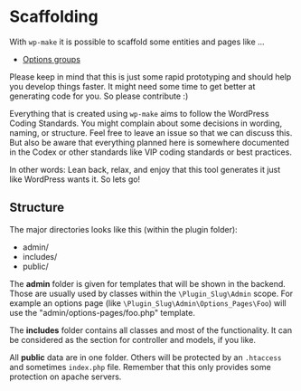 # Scaffolding

With `wp-make` it is possible to scaffold some entities
and pages like ...

- [Options groups](./options-page.md)

Please keep in mind that this is just some
rapid prototyping
and should help you develop things faster.
It might need some time to get better at generating code for you.
So please contribute :)

Everything that is created using `wp-make`
aims to follow the WordPress Coding Standards.
You might complain about some decisions in wording,
naming,
or structure.
Feel free to leave an issue so that we can discuss this.
But also be aware that everything planned here
is somewhere documented in the Codex
or other standards like VIP coding standards
or best practices.

In other words: Lean back, relax,
and enjoy that this tool generates it
just like WordPress wants it.
So lets go!

## Structure

The major directories looks like this (within the plugin folder):

- admin/
- includes/
- public/

The **admin** folder is given for templates that will be shown in the backend.
Those are usually used by classes within the `\Plugin_Slug\Admin` scope.
For example an options page
(like `\Plugin_Slug\Admin\Options_Pages\Foo`)
will use the "admin/options-pages/foo.php" template.

The **includes** folder contains all classes
and most of the functionality.
It can be considered as the section for controller
and models, if you like.

All **public** data are in one folder.
Others will be protected by an `.htaccess`
and sometimes `index.php` file.
Remember that this only provides some protection on apache servers.
